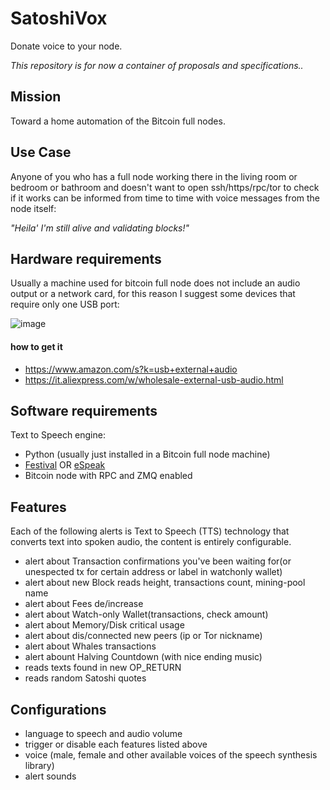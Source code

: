 # SatoshiVox
Donate voice to your node.

*This repository is for now a container of proposals and specifications..*

## Mission
Toward a home automation of the Bitcoin full nodes.

## Use Case

Anyone of you who has a full node working there in the living room or bedroom or bathroom and doesn't want to open ssh/https/rpc/tor to check if it works can be informed from time to time with voice messages from the node itself:

*"Heila' I'm still alive and validating blocks!"*

## Hardware requirements
Usually a machine used for bitcoin full node does not include an audio output or a network card, for this reason I suggest some devices that require only one USB port:

![image](https://github.com/st3b1t/SatoshiVox/assets/113633676/68472cb6-e7b6-49c6-a34a-250f4176e02f)


#### how to get it
- https://www.amazon.com/s?k=usb+external+audio
- https://it.aliexpress.com/w/wholesale-external-usb-audio.html

## Software requirements

Text to Speech engine:

- Python (usually just installed in a Bitcoin full node machine)
- [Festival](https://github.com/festvox/festival) OR [eSpeak](https://github.com/espeak-ng/espeak-ng)
- Bitcoin node with RPC and ZMQ enabled

## Features
Each of the following alerts is Text to Speech (TTS) technology that converts text into spoken audio, the content is entirely configurable.

- alert about Transaction confirmations you've been waiting for(or unespected tx for certain address or label in watchonly wallet)
- alert about new Block reads height, transactions count, mining-pool name
- alert about Fees de/increase
- alert about Watch-only Wallet(transactions, check amount)
- alert about Memory/Disk critical usage
- alert about dis/connected new peers (ip or Tor nickname)
- alert about Whales transactions
- alert abount Halving Countdown (with nice ending music)
- reads texts found in new OP_RETURN
- reads random Satoshi quotes

## Configurations

- language to speech and audio volume
- trigger or disable each features listed above
- voice (male, female and other available voices of the speech synthesis library)
- alert sounds

